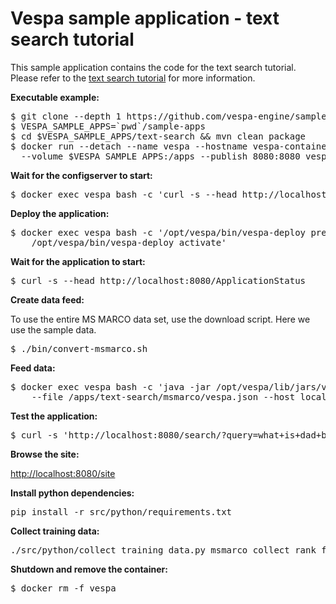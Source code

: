 <!-- Copyright 2019 Oath Inc. Licensed under the terms of the Apache 2.0 license. See LICENSE in the project root. -->

# Vespa sample application - text search tutorial

This sample application contains the code for the text search tutorial. Please refer to the
[text search tutorial](http://docs.vespa.ai/documentation/tutorials/text-search.html)
for more information.

**Executable example:**

<pre data-test="exec">
$ git clone --depth 1 https://github.com/vespa-engine/sample-apps.git
$ VESPA_SAMPLE_APPS=`pwd`/sample-apps
$ cd $VESPA_SAMPLE_APPS/text-search &amp;&amp; mvn clean package
$ docker run --detach --name vespa --hostname vespa-container --privileged \
  --volume $VESPA_SAMPLE_APPS:/apps --publish 8080:8080 vespaengine/vespa
</pre>

**Wait for the configserver to start:**

<pre data-test="exec" data-test-wait-for="200 OK">
$ docker exec vespa bash -c 'curl -s --head http://localhost:19071/ApplicationStatus'
</pre>

**Deploy the application:**

<pre data-test="exec">
$ docker exec vespa bash -c '/opt/vespa/bin/vespa-deploy prepare /apps/text-search/target/application.zip && \
    /opt/vespa/bin/vespa-deploy activate'
</pre>

**Wait for the application to start:**

<pre data-test="exec" data-test-wait-for="200 OK">
$ curl -s --head http://localhost:8080/ApplicationStatus
</pre>

**Create data feed:** 

To use the entire MS MARCO data set, use the download script. Here we use the sample data. 

<pre data-test="exec">
$ ./bin/convert-msmarco.sh
</pre>

**Feed data:**

<pre data-test="exec">
$ docker exec vespa bash -c 'java -jar /opt/vespa/lib/jars/vespa-http-client-jar-with-dependencies.jar \
    --file /apps/text-search/msmarco/vespa.json --host localhost --port 8080'
</pre>

**Test the application:**

<pre data-test="exec" data-test-assert-contains="D2977840">
$ curl -s 'http://localhost:8080/search/?query=what+is+dad+bod' 
</pre>

**Browse the site:**

[http://localhost:8080/site](http://localhost:8080/site)

**Install python dependencies:**

<pre data-test="exec">
pip install -r src/python/requirements.txt
</pre>

**Collect training data:**

<pre data-test="exec">
./src/python/collect_training_data.py msmarco collect_rank_features 99
</pre>

**Shutdown and remove the container:**

<pre data-test="after">
$ docker rm -f vespa
</pre>

